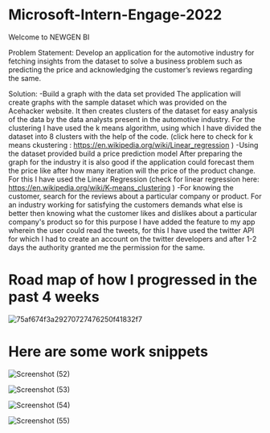 # Microsoft-Intern-Engage-2022

Welcome to NEWGEN BI

Problem Statement: Develop an application for the automotive industry for fetching insights from the dataset to solve a business problem such as predicting the price and acknowledging  the customer’s reviews regarding the same.

Solution: 
-Build a graph with the data set provided
    The application will create graphs with the sample dataset which was provided on the Acehacker website. It then creates clusters of the dataset for easy analysis of     the data by the data analysts present in the automotive industry. For the clustering I have used the k means algorithm, using which I have divided the dataset into 8     clusters with the help of the code. (click here to check for k means ckustering : https://en.wikipedia.org/wiki/Linear_regression )
-Using the dataset provided build a price prediction model
    After preparing the graph for the industry it is also good if the application could forecast them the price like after how many iteration will the price of the           product change. For this I have used the Linear Regression (check for linear regression here:  https://en.wikipedia.org/wiki/K-means_clustering ) 
-For knowing the customer, search for the reviews about a particular company or product.
    For an industry working for satisfying the customers demands what else is better then knowing what the customer likes and dislikes about a particular company's           product so for this purpose I have added the feature to my app wherein the user could read the tweets, for this I have used the twitter API for which I had to create     an account on the twitter developers and after 1-2 days the authority granted me the permission for the same.

# Road map of how I progressed in the past 4 weeks
 
![75af674f3a29270727476250f41832f7](https://user-images.githubusercontent.com/81346561/170850871-037ad3d5-30ed-42c1-a02e-478ea54174fa.jpg)

# Here are some work snippets
![Screenshot (52)](https://user-images.githubusercontent.com/81346561/170851020-4dd5784d-fd86-4e2d-aa71-a326caa85c8c.png)

![Screenshot (53)](https://user-images.githubusercontent.com/81346561/170851029-d980c9d8-25a9-4fda-b816-b307c61c24d0.png)

![Screenshot (54)](https://user-images.githubusercontent.com/81346561/170851035-abc82305-7f1a-4aea-8bc4-8b44ec1f3a72.png)

![Screenshot (55)](https://user-images.githubusercontent.com/81346561/170851043-4ed1bcb0-bb6e-43eb-a812-1ce79377be41.png)
